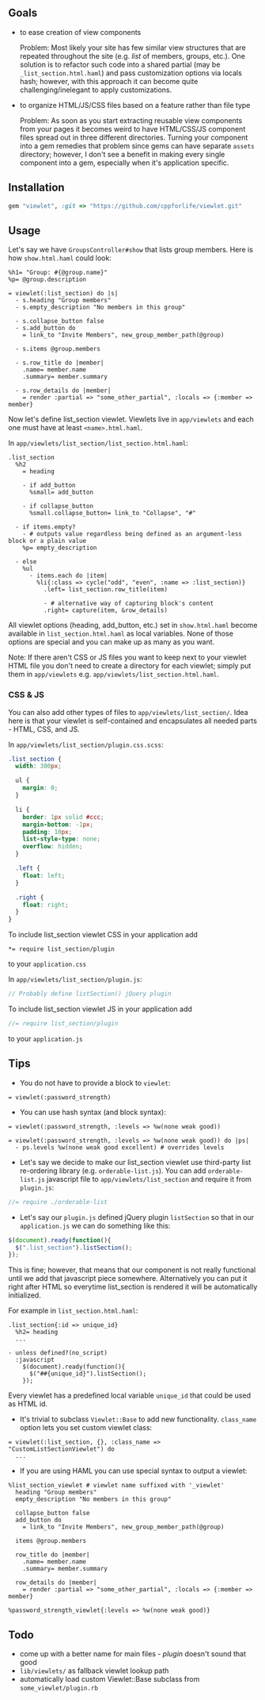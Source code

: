## Goals

* to ease creation of view components

  Problem: Most likely your site has few similar view structures that
  are repeated throughout the site (e.g. *list* of members, groups, etc.).
  One solution is to refactor such code into a shared partial
  (may be `_list_section.html.haml`) and pass customization options
  via locals hash; however, with this approach it can become quite
  challenging/inelegant to apply customizations.

* to organize HTML/JS/CSS files based on a feature rather than file type

  Problem: As soon as you start extracting reusable view components
  from your pages it becomes weird to have HTML/CSS/JS component files
  spread out in three different directories. Turning your component into a
  gem remedies that problem since gems can have separate `assets`
  directory; however, I don't see a benefit in making every single
  component into a gem, especially when it's application specific.

## Installation

```ruby
gem "viewlet", :git => "https://github.com/cppforlife/viewlet.git"
```

## Usage

Let's say we have `GroupsController#show` that lists group members.
Here is how `show.html.haml` could look:

```haml
%h1= "Group: #{@group.name}"
%p= @group.description

= viewlet(:list_section) do |s|
  - s.heading "Group members"
  - s.empty_description "No members in this group"

  - s.collapse_button false
  - s.add_button do
    = link_to "Invite Members", new_group_member_path(@group)

  - s.items @group.members

  - s.row_title do |member|
    .name= member.name
    .summary= member.summary

  - s.row_details do |member|
    = render :partial => "some_other_partial", :locals => {:member => member}
```

Now let's define list_section viewlet. Viewlets live in `app/viewlets`
and each one must have at least `<name>.html.haml`.

In `app/viewlets/list_section/list_section.html.haml`:

```haml
.list_section
  %h2
    = heading

    - if add_button
      %small= add_button

    - if collapse_button
      %small.collapse_button= link_to "Collapse", "#"

  - if items.empty?
    - # outputs value regardless being defined as an argument-less block or a plain value
    %p= empty_description

  - else
    %ul
      - items.each do |item|
        %li{:class => cycle("odd", "even", :name => :list_section)}
          .left= list_section.row_title(item)

          - # alternative way of capturing block's content
          .right= capture(item, &row_details)
```

All viewlet options (heading, add_button, etc.) set in `show.html.haml`
become available in `list_section.html.haml` as local variables. None of
those options are special and you can make up as many as you want.

Note: If there aren't CSS or JS files you want to keep next to your viewlet
HTML file you don't need to create a directory for each viewlet; simply
put them in `app/viewlets` e.g. `app/viewlets/list_section.html.haml`.

### CSS & JS

You can also add other types of files to `app/viewlets/list_section/`.
Idea here is that your viewlet is self-contained and
encapsulates all needed parts - HTML, CSS, and JS.

In `app/viewlets/list_section/plugin.css.scss`:

```scss
.list_section {
  width: 300px;

  ul {
    margin: 0;
  }

  li {
    border: 1px solid #ccc;
    margin-bottom: -1px;
    padding: 10px;
    list-style-type: none;
    overflow: hidden;
  }

  .left {
    float: left;
  }

  .right {
    float: right;
  }
}
```

To include list_section viewlet CSS in your application add

    *= require list_section/plugin

to your `application.css`

In `app/viewlets/list_section/plugin.js`:

```javascript
// Probably define listSection() jQuery plugin
```

To include list_section viewlet JS in your application add

```javascript
//= require list_section/plugin
```

to your `application.js`

## Tips

* You do not have to provide a block to `viewlet`:

```haml
= viewlet(:password_strength)
```

* You can use hash syntax (and block syntax):

```haml
= viewlet(:password_strength, :levels => %w(none weak good))

= viewlet(:password_strength, :levels => %w(none weak good)) do |ps|
  - ps.levels %w(none weak good excellent) # overrides levels
```

* Let's say we decide to make our list_section viewlet use
third-party list re-ordering library (e.g. `orderable-list.js`).
You can add `orderable-list.js` javascript file to
`app/viewlets/list_section` and require it from `plugin.js`:

```javascript
//= require ./orderable-list
```

* Let's say our `plugin.js` defined jQuery plugin `listSection`
so that in our `application.js` we can do something like this:

```javascript
$(document).ready(function(){
  $(".list_section").listSection();
});
```

This is fine; however, that means that our component is not
really functional until we add that javascript piece somewhere.
Alternatively you can put it right after HTML so everytime
list_section is rendered it will be automatically initialized.

For example in `list_section.html.haml`:

```haml
.list_section{:id => unique_id}
  %h2= heading
  ...

- unless defined?(no_script)
  :javascript
    $(document).ready(function(){
      $("##{unique_id}").listSection();
    });
```

Every viewlet has a predefined local variable `unique_id`
that could be used as HTML id.

* It's trivial to subclass `Viewlet::Base` to add new functionality.
`class_name` option lets you set custom viewlet class:

```haml
= viewlet(:list_section, {}, :class_name => "CustomListSectionViewlet") do
  ...
```

* If you are using HAML you can use special syntax to output a viewlet:

```haml
%list_section_viewlet # viewlet name suffixed with '_viewlet'
  heading "Group members"
  empty_description "No members in this group"

  collapse_button false
  add_button do
    = link_to "Invite Members", new_group_member_path(@group)

  items @group.members

  row_title do |member|
    .name= member.name
    .summary= member.summary

  row_details do |member|
    = render :partial => "some_other_partial", :locals => {:member => member}

%password_strength_viewlet{:levels => %w(none weak good)}
```

## Todo

* come up with a better name for main files - *plugin* doesn't sound that good
* `lib/viewlets/` as fallback viewlet lookup path
* automatically load custom Viewlet::Base subclass from `some_viewlet/plugin.rb`
